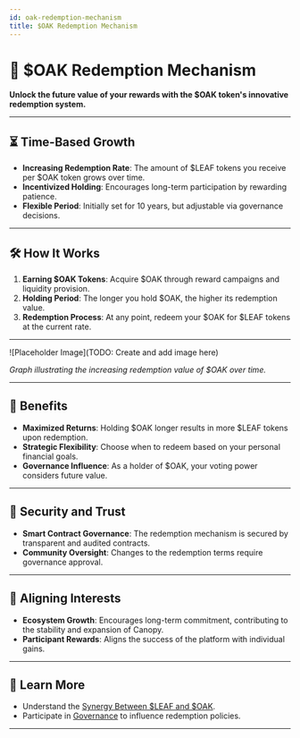 ```yaml
---
id: oak-redemption-mechanism
title: $OAK Redemption Mechanism
---
```


# 🌳 $OAK Redemption Mechanism

**Unlock the future value of your rewards with the $OAK token's innovative redemption system.**

---

## ⏳ **Time-Based Growth**

- **Increasing Redemption Rate**: The amount of $LEAF tokens you receive per $OAK token grows over time.
- **Incentivized Holding**: Encourages long-term participation by rewarding patience.
- **Flexible Period**: Initially set for 10 years, but adjustable via governance decisions.

---

## 🛠️ **How It Works**

1. **Earning $OAK Tokens**: Acquire $OAK through reward campaigns and liquidity provision.
2. **Holding Period**: The longer you hold $OAK, the higher its redemption value.
3. **Redemption Process**: At any point, redeem your $OAK for $LEAF tokens at the current rate.

---

![Placeholder Image](TODO: Create and add image here)

*Graph illustrating the increasing redemption value of $OAK over time.*

---

## 🎯 **Benefits**

- **Maximized Returns**: Holding $OAK longer results in more $LEAF tokens upon redemption.
- **Strategic Flexibility**: Choose when to redeem based on your personal financial goals.
- **Governance Influence**: As a holder of $OAK, your voting power considers future value.

---

## 🔐 **Security and Trust**

- **Smart Contract Governance**: The redemption mechanism is secured by transparent and audited contracts.
- **Community Oversight**: Changes to the redemption terms require governance approval.

---

## 🤝 **Aligning Interests**

- **Ecosystem Growth**: Encourages long-term commitment, contributing to the stability and expansion of Canopy.
- **Participant Rewards**: Aligns the success of the platform with individual gains.

---

## 📖 **Learn More**

- Understand the [Synergy Between $LEAF and $OAK](../token-utility-and-purpose/synergy-between-leaf-and-oak).
- Participate in [Governance](../governance/voting-process) to influence redemption policies.

---

